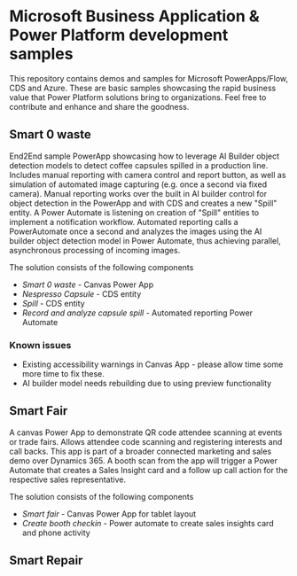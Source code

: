 # Microsoft Business Application & Power Platform development samples
This repository contains demos and samples for Microsoft PowerApps/Flow, CDS and Azure. These are basic samples showcasing the rapid business value that Power Platform solutions bring to organizations. 
Feel free to contribute and enhance and share the goodness.

## Smart 0 waste

End2End sample PowerApp showcasing how to leverage AI Builder object detection models to detect coffee capsules spilled in a production line. Includes manual reporting with camera control and report button, as well as simulation of automated image capturing (e.g. once a second via fixed camera).
Manual reporting works over the built in AI builder control for object detection in the PowerApp and with CDS and creates a new "Spill" entity. A Power Automate is listening on creation of "Spill" entities to implement a notification workflow.
Automated reporting calls a PowerAutomate once a second and analyzes the images using the AI builder object detection model in Power Automate, thus achieving parallel, asynchronous processing of incoming images.

The solution consists of the following components

- *Smart 0 waste* - Canvas Power App
- *Nespresso Capsule* - CDS entity
- *Spill* - CDS entity
- *Record and analyze capsule spill* - Automated reporting Power Automate

### Known issues

- Existing accessibility warnings in Canvas App - please allow time some more time to fix these.
- AI builder model needs rebuilding due to using preview functionality

## Smart Fair

A canvas Power App to demonstrate QR code attendee scanning at events or trade fairs. Allows attendee code scanning and registering interests and call backs.
This app is part of a broader connected marketing and sales demo over Dynamics 365. A booth scan from the app will trigger a Power Automate that creates a Sales Insight card and a follow up call action for the respective sales representative.

The solution consists of the following components

- *Smart fair* - Canvas Power App for tablet layout
- *Create booth checkin* - Power automate to create sales insights card and phone activity

## Smart Repair

